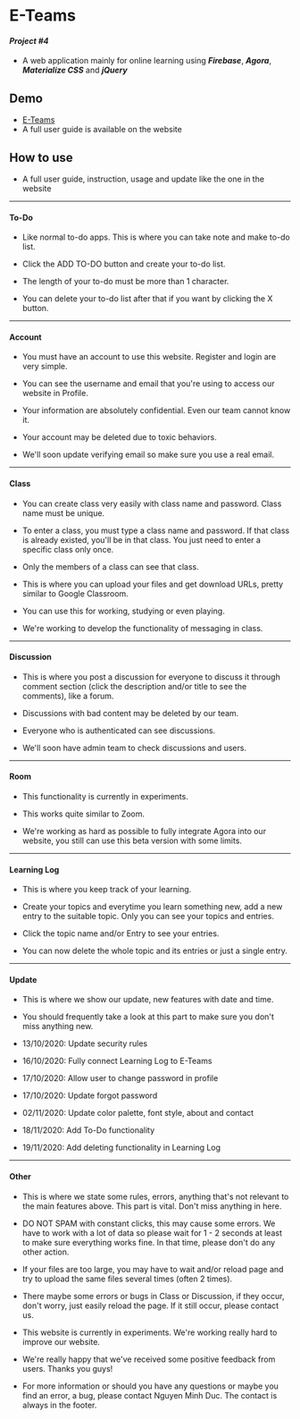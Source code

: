 # E-Teams
#### _Project #4_ 
- A web application mainly for online learning using **_Firebase_**, **_Agora_**, **_Materialize CSS_** and **_jQuery_**

## Demo
- [E-Teams](https://e-teams.web.app/)
- A full user guide is available on the website

## How to use
- A full user guide, instruction, usage and update like the one in the website
---
#### To-Do
- Like normal to-do apps. This is where you can take note and make to-do list.

- Click the ADD TO-DO button and create your to-do list.

- The length of your to-do must be more than 1 character.

- You can delete your to-do list after that if you want by clicking the X button.
---
#### Account
- You must have an account to use this website. Register and login are very simple.

- You can see the username and email that you're using to access our website in Profile.

- Your information are absolutely confidential. Even our team cannot know it.

- Your account may be deleted due to toxic behaviors.

- We'll soon update verifying email so make sure you use a real email.
---
#### Class
- You can create class very easily with class name and password. Class name must be unique.

- To enter a class, you must type a class name and password. If that class is already existed, you'll be in that class. You just need to enter a specific class only once.

- Only the members of a class can see that class.

- This is where you can upload your files and get download URLs, pretty similar to Google Classroom.

- You can use this for working, studying or even playing.

- We're working to develop the functionality of messaging in class.
---
#### Discussion
- This is where you post a discussion for everyone to discuss it through comment section (click the description and/or title to see the comments), like a forum.

- Discussions with bad content may be deleted by our team.

- Everyone who is authenticated can see discussions.

- We'll soon have admin team to check discussions and users.
---
#### Room
- This functionality is currently in experiments.

- This works quite similar to Zoom.

- We're working as hard as possible to fully integrate Agora into our website, you still can use this beta version with some limits.
---
#### Learning Log
- This is where you keep track of your learning.

- Create your topics and everytime you learn something new, add a new entry to the suitable topic. Only you can see your topics and entries.

- Click the topic name and/or Entry to see your entries.

- You can now delete the whole topic and its entries or just a single entry.
---
#### Update
- This is where we show our update, new features with date and time.

- You should frequently take a look at this part to make sure you don't miss anything new.

- 13/10/2020: Update security rules

- 16/10/2020: Fully connect Learning Log to E-Teams

- 17/10/2020: Allow user to change password in profile

- 17/10/2020: Update forgot password

- 02/11/2020: Update color palette, font style, about and contact

- 18/11/2020: Add To-Do functionality

- 19/11/2020: Add deleting functionality in Learning Log
---
#### Other
- This is where we state some rules, errors, anything that's not relevant to the main features above. This part is vital. Don't miss anything in here.

- DO NOT SPAM with constant clicks, this may cause some errors. We have to work with a lot of data so please wait for 1 - 2 seconds at least to make sure everything works fine. In that time, please don't do any other action.

- If your files are too large, you may have to wait and/or reload page and try to upload the same files several times (often 2 times).

- There maybe some errors or bugs in Class or Discussion, if they occur, don't worry, just easily reload the page. If it still occur, please contact us.

- This website is currently in experiments. We're working really hard to improve our website.

- We're really happy that we've received some positive feedback from users. Thanks you guys!

- For more information or should you have any questions or maybe you find an error, a bug, please contact Nguyen Minh Duc. The contact is always in the footer.